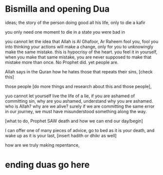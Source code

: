 # Bismilla and opening Dua

ideas;
the story of the person doing good all his life, only to die a kafir

you only need one moment to die in a state you were bad in

you cannot let the idea that Allah is Al Ghafoor, Ar Raheem fool you, fool you into thinking your actions will make a change, only for you to unknowingly make the same mistake. this is hypocrisy of the heart. you feel it in yourself, when you make that same mistake, you are never supposed to make that mistake more than once. No Prophet did. yet people are. 

Allah says in the Quran how he hates those that repeats their sins, [check this]

those people [do more things and research about this and those people], 

yuo cannot let yourself live the life of a lie, 
if you are ashamed of committing sin, why are you ashamed, understand why you are ashamed. who is Allah? why are we alive? surely if we are committing the same error in our journey, we must have misunderstood something along the way. 

[what to do, Prophet SAW death and how we can end our day/begin]

I can offer one of many pieces of advice, 
go to bed as it is your death, and wake up as it is your last, 
[insert hadith or dhikr as well]

how are we truly making repentance,

# ending duas go here
